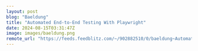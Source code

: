 ```yaml
---
layout: post
blog: "Baeldung"
title: "Automated End-to-End Testing With Playwright"
date: 2024-08-15T03:31:47Z
image: images/baeldung.png
remote_url: "https://feeds.feedblitz.com/~/902882510/0/baeldung~Automated-EndtoEnd-Testing-With-Playwright"
---
```

